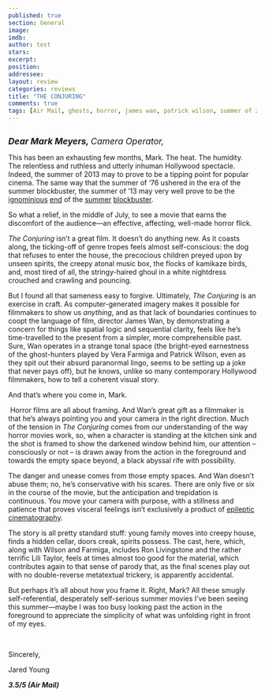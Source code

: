 ```yaml
---
published: true
section: General
image: 
imdb: 
author: test 
stars: 
excerpt: 
position: 
addressee: 
layout: review
categories: reviews
title: "THE CONJURING"
comments: true
tags: [Air Mail, ghosts, horror, james wan, patrick wilson, summer of 2013, suspense, the conjuring, Uncategorized, vera farmiga]
---
```

<div><p><span class="full-image-block ssNonEditable"><span><a href="/letters/2013/7/23/the-conjuring.html"><img src="http://static.squarespace.com/static/5005f6bcc4aa41161b33e89e/5329cf1fe4b07c068ebf74de/5329cf1fe4b07c068ebf787d/1374603775587/image_template_conjuring.jpg" alt="" /></a></span></span></p>
<p><span style="font-size:130%;"><em style="font-size:120%;"><span style="font-size:80%;"><strong>Dear Mark Meyers, </strong>Camera Operator,</span></em></span></p>
<p>This has been an exhausting few months, Mark. The heat. The humidity. The relentless and ruthless and utterly inhuman Hollywood spectacle. Indeed, the summer of 2013 may to prove to be a tipping point for popular cinema. The same way that the summer of &lsquo;76 ushered in the era of the summer blockbuster, the summer of &rsquo;13 may very well prove to be the <a href="/letters/2013/6/14/man-of-steel.html">ignominious</a> <a href="/letters/2013/6/28/white-house-down.html">end</a> of the <a href="/letters/2013/6/19/world-war-z.html">summer</a> <a href="/letters/2013/6/5/out-of-darkness-revisiting-the-wrath-of-khan.html">blockbuster</a>. &nbsp;</p>
<p>So what a relief, in the middle of July, to see a movie that earns the discomfort of the audience&mdash;an effective, affecting, well-made horror flick.</p>
<p><em>The Conjuring</em> isn&rsquo;t a great film. It doesn&rsquo;t do anything new. As it coasts along, the ticking-off of genre tropes feels almost self-conscious: the dog that refuses to enter the house, the precocious children preyed upon by unseen spirits, the creepy atonal music box, the flocks of kamikaze birds, and, most tired of all, the stringy-haired ghoul in a white nightdress crouched and crawling and pouncing.</p>
<p>But I found all that sameness easy to forgive. Ultimately, <em>The Conjuring</em> is an exercise in craft. As computer-generated imagery makes it possible for filmmakers to show us <em>anything</em>, and as that lack of boundaries continues to coopt the language of film, director James Wan, by demonstrating a concern for things like spatial logic and sequential clarity, feels like he&rsquo;s time-travelled to the present from a simpler, more comprehensible past. Sure, Wan operates in a strange tonal space (the bright-eyed earnestness of the ghost-hunters played by Vera Farmiga and Patrick Wilson, even as they spit out their absurd paranormal lingo, seems to be setting up a joke that never pays off), but he knows, unlike so many contemporary Hollywood filmmakers, how to tell a coherent visual story.</p>
<p>And that&rsquo;s where you come in, Mark.</p>
<p>&nbsp;Horror films are all about framing. And Wan&rsquo;s great gift as a filmmaker is that he&rsquo;s always pointing you and your camera in the right direction. Much of the tension in <em>The Conjuring</em> comes from our understanding of the way horror movies work, so, when a character is standing at the kitchen sink and the shot is framed to show the darkened window behind him, our attention &ndash; consciously or not &ndash; is drawn away from the action in the foreground and towards the empty space beyond, a black abyssal rife with possibility.</p>
<p>The danger and unease comes from those empty spaces. And Wan doesn&rsquo;t abuse them; no, he&rsquo;s conservative with his scares. There are only five or six in the course of the movie, but the anticipation and trepidation is continuous. You move your camera with purpose, with a stillness and patience that proves visceral feelings isn&rsquo;t exclusively a product of <a href="/letters/2013/6/19/world-war-z.html">epileptic cinematography</a>.</p>
<p>The story is all pretty standard stuff: young family moves into creepy house, finds a hidden cellar, doors creak, spirits possess. The cast, here, which, along with Wilson and Farmiga, includes Ron Livingstone and the rather terrific Lili Taylor, feels at times almost too good for the material, which contributes again to that sense of parody that, as the final scenes play out with no double-reverse metatextual trickery, is apparently accidental.</p>
<p>But perhaps it&rsquo;s all about how you frame it. Right, Mark? All these smugly self-referential, desperately self-serious summer movies I&rsquo;ve been seeing this summer&mdash;maybe I was too busy looking past the action in the foreground to appreciate the simplicity of what was unfolding right in front of my eyes.</p>
<p>&nbsp;</p>
<p>Sincerely,</p>
<p>Jared Young</p>
<p><strong><em>3.5/5 (Air Mail)</em></strong></p>
<p>&nbsp;</p></div>
